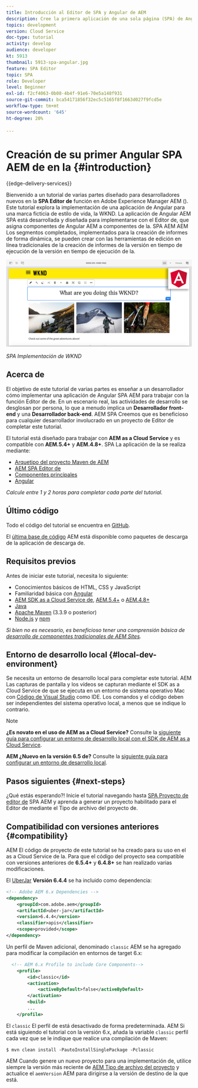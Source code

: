 ```yaml
---
title: Introducción al Editor de SPA y Angular de AEM
description: Cree la primera aplicación de una sola página (SPA) de Angular que se pueda editar en Adobe Experience Manager AEM con la SPA de WKND.
topics: development
version: Cloud Service
doc-type: tutorial
activity: develop
audience: developer
kt: 5913
thumbnail: 5913-spa-angular.jpg
feature: SPA Editor
topic: SPA
role: Developer
level: Beginner
exl-id: f2cf4063-0b08-4b4f-91e6-70e5a148f931
source-git-commit: bca54171856f32ec5c5165f8f1663d027f9fcd5e
workflow-type: tm+mt
source-wordcount: '645'
ht-degree: 20%

---
```


# Creación de su primer Angular SPA AEM de en la {#introduction}

{{edge-delivery-services}}

Bienvenido a un tutorial de varias partes diseñado para desarrolladores nuevos en la **SPA Editor de** función en Adobe Experience Manager AEM (). Este tutorial explora la implementación de una aplicación de Angular para una marca ficticia de estilo de vida, la WKND. La aplicación de Angular AEM SPA está desarrollada y diseñada para implementarse con el Editor de, que asigna componentes de Angular AEM a componentes de la. SPA AEM AEM Los segmentos completados, implementados para la creación de informes de forma dinámica, se pueden crear con las herramientas de edición en línea tradicionales de la creación de informes de la versión en tiempo de ejecución de la versión en tiempo de ejecución de la.

![SPA Implementación final de](assets/wknd-spa-implementation.png)

*SPA Implementación de WKND*

## Acerca de

El objetivo de este tutorial de varias partes es enseñar a un desarrollador cómo implementar una aplicación de Angular SPA AEM para trabajar con la función Editor de de. En un escenario real, las actividades de desarrollo se desglosan por persona, lo que a menudo implica un **Desarrollador front-end** y una **Desarrollador back-end**. AEM SPA Creemos que es beneficioso para cualquier desarrollador involucrado en un proyecto de Editor de completar este tutorial.

El tutorial está diseñado para trabajar con **AEM as a Cloud Service** y es compatible con **AEM.5.4+** y **AEM.4.8+**. SPA La aplicación de la se realiza mediante:

* [Arquetipo del proyecto Maven de AEM](https://experienceleague.adobe.com/docs/experience-manager-core-components/using/developing/archetype/overview.html?lang=es)
* [AEM SPA Editor de](https://experienceleague.adobe.com/docs/experience-manager-65/developing/headless/spas/spa-walkthrough.html#content-editing-experience-with-spa)
* [Componentes principales](https://experienceleague.adobe.com/docs/experience-manager-core-components/using/introduction.html?lang=es)
* [Angular](https://angular.io/)

*Calcule entre 1 y 2 horas para completar cada parte del tutorial.*

## Último código

Todo el código del tutorial se encuentra en [GitHub](https://github.com/adobe/aem-guides-wknd-spa).

El [última base de código](https://github.com/adobe/aem-guides-wknd-spa/releases) AEM está disponible como paquetes de descarga de la aplicación de descarga de.

## Requisitos previos

Antes de iniciar este tutorial, necesita lo siguiente:

* Conocimientos básicos de HTML, CSS y JavaScript
* Familiaridad básica con [Angular](https://angular.io/)
* [AEM SDK as a Cloud Service de](https://experienceleague.adobe.com/docs/experience-manager-learn/cloud-service/local-development-environment-set-up/aem-runtime.html#download-the-aem-as-a-cloud-service-sdk), [AEM.5.4+](https://helpx.adobe.com/experience-manager/aem-releases-updates.html#65) o [AEM.4.8+](https://helpx.adobe.com/experience-manager/aem-releases-updates.html#64)
* [Java](https://downloads.experiencecloud.adobe.com/content/software-distribution/en/general.html)
* [Apache Maven](https://maven.apache.org/) (3.3.9 o posterior)
* [Node.js](https://nodejs.org/en/) y [npm](https://www.npmjs.com/)

*Si bien no es necesario, es beneficioso tener una comprensión básica de [desarrollo de componentes tradicionales de AEM Sites](https://experienceleague.adobe.com/docs/experience-manager-learn/getting-started-wknd-tutorial-develop/overview.html?lang=es).*

## Entorno de desarrollo local {#local-dev-environment}

Se necesita un entorno de desarrollo local para completar este tutorial. AEM Las capturas de pantalla y los vídeos se capturan mediante el SDK as a Cloud Service de que se ejecuta en un entorno de sistema operativo Mac con [Código de Visual Studio](https://code.visualstudio.com/) como IDE. Los comandos y el código deben ser independientes del sistema operativo local, a menos que se indique lo contrario.

>[!NOTE]
>
> **¿Es novato en el uso de AEM as a Cloud Service?** Consulte la [siguiente guía para configurar un entorno de desarrollo local con el SDK de AEM as a Cloud Service](https://experienceleague.adobe.com/docs/experience-manager-learn/cloud-service/local-development-environment-set-up/overview.html?lang=es).
>
> **AEM ¿Nuevo en la versión 6.5 de?** Consulte la [siguiente guía para configurar un entorno de desarrollo local](https://experienceleague.adobe.com/docs/experience-manager-learn/foundation/development/set-up-a-local-aem-development-environment.html?lang=es).

## Pasos siguientes {#next-steps}

¿Qué estás esperando?! Inicie el tutorial navegando hasta [SPA Proyecto de editor de](create-project.md) SPA AEM y aprenda a generar un proyecto habilitado para el Editor de mediante el Tipo de archivo del proyecto de.

## Compatibilidad con versiones anteriores {#compatibility}

AEM El código de proyecto de este tutorial se ha creado para su uso en el as a Cloud Service de la. Para que el código del proyecto sea compatible con versiones anteriores de **6.5.4+** y **6.4.8+** se han realizado varias modificaciones.

El [UberJar](https://experienceleague.adobe.com/docs/experience-manager-65/developing/devtools/ht-projects-maven.html#what-is-the-uberjar) **Versión 6.4.4** se ha incluido como dependencia:

```xml
<!-- Adobe AEM 6.x Dependencies -->
<dependency>
    <groupId>com.adobe.aem</groupId>
    <artifactId>uber-jar</artifactId>
    <version>6.4.4</version>
    <classifier>apis</classifier>
    <scope>provided</scope>
</dependency>
```

Un perfil de Maven adicional, denominado `classic` AEM se ha agregado para modificar la compilación en entornos de target 6.x:

```xml
  <!-- AEM 6.x Profile to include Core Components-->
    <profile>
        <id>classic</id>
        <activation>
            <activeByDefault>false</activeByDefault>
        </activation>
        <build>
        ...
    </profile>
```

El `classic` El perfil de está desactivado de forma predeterminada. AEM Si está siguiendo el tutorial con la versión 6.x, añada la variable `classic` perfil cada vez que se le indique que realice una compilación de Maven:

```shell
$ mvn clean install -PautoInstallSinglePackage -Pclassic
```

AEM Cuando genere un nuevo proyecto para una implementación de, utilice siempre la versión más reciente de [AEM Tipo de archivo del proyecto](https://github.com/adobe/aem-project-archetype) y actualice el `aemVersion` AEM para dirigirse a la versión de destino de la que está.
